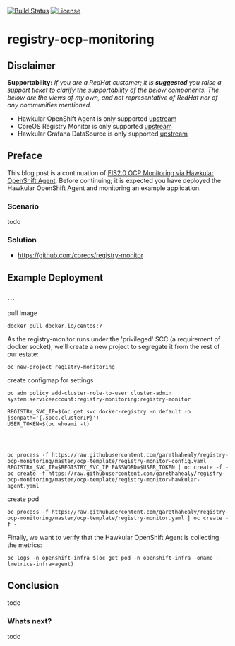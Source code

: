 [![Build Status](https://travis-ci.org/garethahealy/registry-ocp-monitoring.svg?branch=master)](https://travis-ci.org/garethahealy/registry-ocp-monitoring)
[![License](https://img.shields.io/hexpm/l/plug.svg?maxAge=2592000)]()

# registry-ocp-monitoring
## Disclaimer
**Supportability:**
*If you are a RedHat customer; it is __suggested__ you raise a support ticket to clarify the supportability of the below components.
The below are the views of my own, and not representative of RedHat nor of any communities mentioned.*
- Hawkular OpenShift Agent is only supported [upstream](http://www.hawkular.org/community/docs/getting-involved/)
- CoreOS Registry Monitor is only supported [upstream](https://github.com/coreos/registry-monitor/issues)
- Hawkular Grafana DataSource is only supported [upstream](https://github.com/hawkular/hawkular-grafana-datasource/issues)

## Preface
This blog post is a continuation of [FIS2.0 OCP Monitoring via Hawkular OpenShift Agent](https://github.com/garethahealy/fis2-ocp-monitoring). 
Before continuing; it is expected you have deployed the Hawkular OpenShift Agent and monitoring an example application. 

### Scenario
todo

### Solution
- https://github.com/coreos/registry-monitor

## Example Deployment
### ...
pull image

    docker pull docker.io/centos:7

As the registry-monitor runs under the 'privileged' SCC (a requirement of docker socket), we'll create a new project to segregate it from the rest of our estate:

    oc new-project registry-monitoring


create configmap for settings

    oc adm policy add-cluster-role-to-user cluster-admin system:serviceaccount:registry-monitoring:registry-monitor

    REGISTRY_SVC_IP=$(oc get svc docker-registry -n default -o jsonpath='{.spec.clusterIP}')
    USER_TOKEN=$(oc whoami -t)
    


    
    oc process -f https://raw.githubusercontent.com/garethahealy/registry-ocp-monitoring/master/ocp-template/registry-monitor-config.yaml REGISTRY_SVC_IP=$REGISTRY_SVC_IP PASSWORD=$USER_TOKEN | oc create -f -
    oc create -f https://raw.githubusercontent.com/garethahealy/registry-ocp-monitoring/master/ocp-template/registry-monitor-hawkular-agent.yaml
    
create pod

    oc process -f https://raw.githubusercontent.com/garethahealy/registry-ocp-monitoring/master/ocp-template/registry-monitor.yaml | oc create -f -

Finally, we want to verify that the Hawkular OpenShift Agent is collecting the metrics:

    oc logs -n openshift-infra $(oc get pod -n openshift-infra -oname -lmetrics-infra=agent)

## Conclusion
todo

### Whats next?
todo
